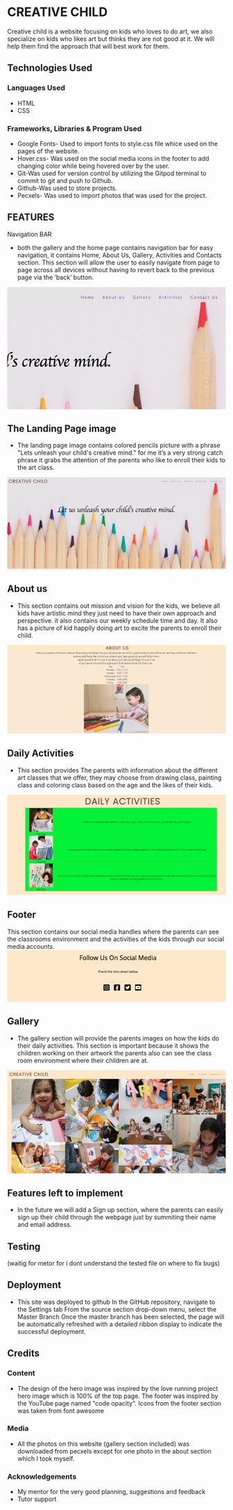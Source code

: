 
<h1>CREATIVE CHILD</h1>

<p>Creative child is a website focusing on kids who loves to do art, 
we also specialize on kids who likes art but thinks they are not good at it.
We will help them find the approach that will best work for them.</p>

<h2>Technologies Used</h2>
<h3>Languages Used</h3>
<ul>
<li>HTML</li>
<li>CSS</li>
</ul>


<h3>Frameworks, Libraries & Program Used</h3>
<ul>
<li>Google Fonts- Used to import fonts to style.css file whice used on the pages of the website.</li>
<li>Hover.css- Was used on the social media icons in the footer to add changing color while being hovered over by the user.</li>
<li>Git-Was used for version control by utilizing the Gitpod terminal to commit to git and push to Github.</li>
<li>Github-Was used to store projects.</li>
<li>Pecxels- Was used to import photos that was used for the project.</li>
</ul>
<h2>FEATURES</h2>
Navigation BAR
<ul>
<li>
both the gallery and the home page contains navigation bar for easy navigation, it contains Home, About Us, Gallery, Activities and Contacts section.
This section will allow the user to easily navigate from page to page across all devices without having to revert back to the previous page via the ‘back’ button.
</li>
</ul>

<img src="assets/images/page-links.png">



<h2>The Landing Page image</h2>
<ul>
<li>The landing page image contains colored pencils picture with a phrase "Lets unleash your child's creative mind."
for me it’s a very strong catch phrase it grabs the attention of the parents who like to enroll their kids to the art class.</li>
</ul>
<img src="assets/images/hero-image.png">


<h2>About us</h2>
<ul>
<li>This section contains out mission and vision for the kids, we believe all kids have artistic mind they just need to have their own approach and perspective.
it also contains our weekly schedule time and day. It also has a picture of kid happily doing art to excite the parents to enroll their child.
</li>
</ul>
<img src="assets/images/about.png">

<h2>Daily Activities</h2>
<ul>
<li>This section provides The parents with information about the different art classes that we offer,
they may choose from drawing class, painting class and coloring class based on the age and the likes of their kids.</li>
</ul>
<img src="assets/images/activities.png">

<h2>Footer</h2>
This section contains our social media handles where the parents can see the classrooms environment and the activities of the  kids through our social media accounts.


<img src="assets/images/footer.png">

<h2>Gallery</h2>
<ul>
<li>The gallery section will provide the parents images on how the kids do their daily activities.
This section is important because it shows the children working on their artwork the parents 
also can see the class room environment where their children are at.
</li>
</ul>    

<img src="assets/images/gallery.png">


<h2>Features left to implement</h2>
<ul>
<li>In the future we will add a Sign up section, where the parents can easily sign up their child through the webpage
just by summiting their name and email address.</li>
</ul>


<h2>Testing</h2>(waitig for metor for i dont understand the tested file on where to fix bugs)



<h2>Deployment</h2>
<ul>
<li>This site was deployed to github
In the GitHub repository, navigate to the Settings tab
From the source section drop-down menu, select the Master Branch
Once the master branch has been selected, the page will be automatically refreshed with a detailed ribbon display to indicate the successful deployment.
</li>
</ul>

<h2>Credits</h2>
<h3>Content</h3>
<ul>
<li>The design of the hero image was inspired by the love running project hero image which is 100% of the top page.
The footer was inspired by the YouTube page named "code opacity".
Icons from the footer section was taken from font awesome</li>
</ul>

<h3>Media</h3>
<ul>
<li>All the photos on this website (gallery section included) was downloaded from pecxels except for one photo in the about section which I took myself.</li>
</ul>


<h3>Acknowledgements</h3>
<ul>
<li>My mentor for the very good planning, suggestions and feedback</li>
<li>Tutor support</li>
</ul>




